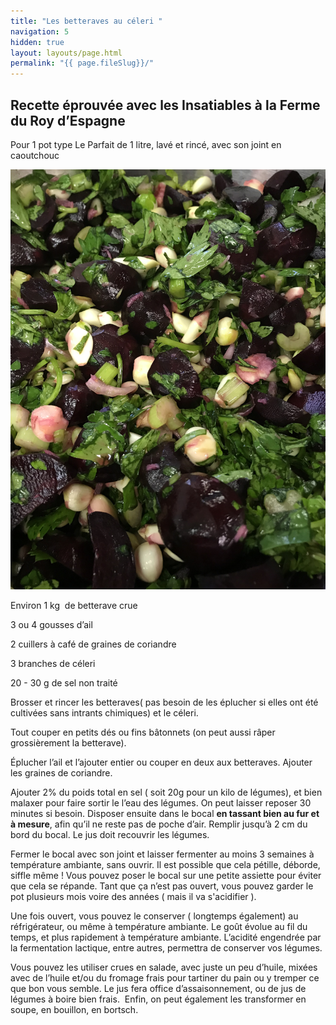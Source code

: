 ```yaml
---
title: "Les betteraves au céleri "
navigation: 5
hidden: true
layout: layouts/page.html
permalink: "{{ page.fileSlug}}/"
---
```

## Recette éprouvée avec les Insatiables à la Ferme du Roy d’Espagne



Pour 1 pot type Le Parfait de 1 litre, lavé et rincé, avec son joint en caoutchouc 

![](/images/uploads/betteraves.jpeg)

Environ 1 kg  de betterave crue

3 ou 4 gousses d’ail 

2 cuillers à café de graines de coriandre

3 branches de céleri 

20 - 30 g de sel non traité

Brosser et rincer les betteraves( pas besoin de les éplucher si elles ont été cultivées sans intrants chimiques) et le céleri. 

Tout couper en petits dés ou fins bâtonnets (on peut aussi râper grossièrement la betterave).

Éplucher l’ail et l’ajouter entier ou couper en deux aux betteraves. Ajouter les graines de coriandre.

Ajouter 2% du poids total en sel ( soit 20g pour un kilo de légumes), et bien malaxer pour faire sortir le l’eau des légumes. On peut laisser reposer 30 minutes si besoin. Disposer ensuite dans le bocal **en tassant bien au fur et à mesure**, afin qu’il ne reste pas de poche d’air. Remplir jusqu’à 2 cm du bord du bocal. Le jus doit recouvrir les légumes. 

Fermer le bocal avec son joint et laisser fermenter au moins 3 semaines à température ambiante, sans ouvrir. Il est possible que cela pétille, déborde, siffle même ! Vous pouvez poser le bocal sur une petite assiette pour éviter que cela se répande. Tant que ça n’est pas ouvert, vous pouvez garder le pot plusieurs mois voire des années ( mais il va s'acidifier ).

Une fois ouvert, vous pouvez le conserver ( longtemps également) au réfrigérateur, ou même à température ambiante. Le goût évolue au fil du temps, et plus rapidement à température ambiante. L’acidité engendrée par la fermentation lactique, entre autres, permettra de conserver vos légumes. 

Vous pouvez les utiliser crues en salade, avec juste un peu d’huile, mixées avec de l’huile et/ou du fromage frais pour tartiner du pain ou y tremper ce que bon vous semble. Le jus fera office d’assaisonnement, ou de jus de légumes à boire bien frais.  Enfin, on peut également les transformer en soupe, en bouillon, en bortsch.